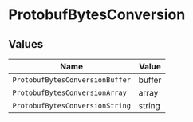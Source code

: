 # ProtobufBytesConversion


## Values

| Name                            | Value                           |
| ------------------------------- | ------------------------------- |
| `ProtobufBytesConversionBuffer` | buffer                          |
| `ProtobufBytesConversionArray`  | array                           |
| `ProtobufBytesConversionString` | string                          |